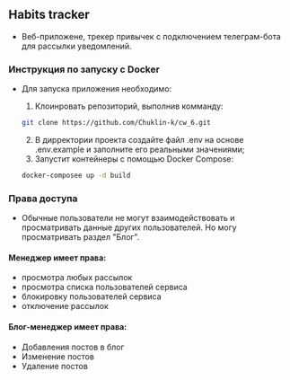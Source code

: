 ## Habits tracker
- Веб-приложене, трекер привычек с подключением телеграм-бота для рассылки уведомлений.

### Инструкция по запуску c Docker

- Для запуска приложения необходимо:
  1. Клоинровать репозиторий, выполнив комманду:
  
  ```bash
  git clone https://github.com/Chuklin-k/cw_6.git
   ```
  2. В дирректории проекта cоздайте файл .env на основе .env.example и заполните его реальными значениями;
  3. Запустит контейнеры с помощью Docker Compose:
  
  ```bash
  docker-composee up -d build
   ```

### Права доступа

- Обычные пользователи не могут взаимодействовать и просматривать данные других пользователей. Но могу просматривать
раздел "Блог".

#### Менеджер имеет права:
- просмотра любых рассылок
- просмотра списка пользователей сервиса
- блокировку пользователей сервиса
- отключение рассылок

#### Блог-менеджер имеет права:
- Добавления постов в блог
- Изменение постов
- Удаление постов






